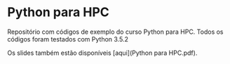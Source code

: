 # Python para HPC

Repositório com códigos de exemplo do curso Python para HPC. Todos os códigos
foram testados com Python 3.5.2

Os slides também estão disponíveis [aqui](Python para HPC.pdf).
